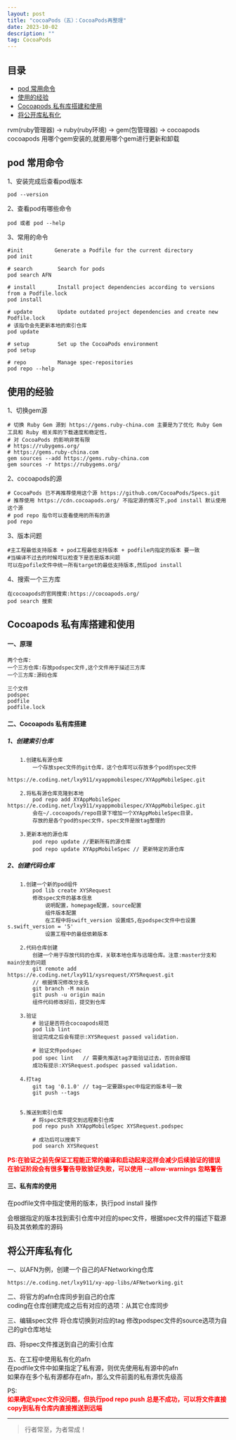 ```yaml
---
layout: post
title: "cocoaPods（五）：CocoaPods再整理"
date: 2023-10-02
description: ""
tag: CocoaPods
--- 
```





## 目录
* [pod 常用命令](#content1)
* [使用的经验](#content2)
* [Cocoapods 私有库搭建和使用](#content3)
* [将公开库私有化](#content4)




rvm(ruby管理器) -> ruby(ruby环境) -> gem(包管理器) -> cocoapods <br>
cocoapods 用哪个gem安装的,就要用哪个gem进行更新和卸载


<!-- ************************************************ -->
## <a id="content1"></a> pod 常用命令

1、安装完成后查看pod版本
```
pod --version
```

2、查看pod有哪些命令
```
pod 或者 pod --help
```

3、常用的命令
```
#init          Generate a Podfile for the current directory
pod init

# search        Search for pods
pod search AFN

# install       Install project dependencies according to versions from a Podfile.lock
pod install 

# update        Update outdated project dependencies and create new Podfile.lock
# 该指令会先更新本地的索引仓库
pod update

# setup         Set up the CocoaPods environment
pod setup

# repo          Manage spec-repositories
pod repo --help
```


<!-- ************************************************ -->
## <a id="content2"></a> 使用的经验


1、切换gem源
```
# 切换 Ruby Gem 源到 https://gems.ruby-china.com 主要是为了优化 Ruby Gem 工具和 Ruby 相关库的下载速度和稳定性，
# 对 CocoaPods 的影响非常有限
# https://rubygems.org/
# https://gems.ruby-china.com
gem sources --add https://gems.ruby-china.com
gem sources -r https://rubygems.org/
```

2、cocoapods的源
```
# CocoaPods 已不再推荐使用这个源 https://github.com/CocoaPods/Specs.git
# 推荐使用 https://cdn.cocoapods.org/ 不指定源的情况下,pod install 默认使用这个源
# pod repo 指令可以查看使用的所有的源
pod repo 
```


3、版本问题
```
#主工程最低支持版本 + pod工程最低支持版本 + podfile内指定的版本 要一致
#当编译不过去的时候可以检查下是否是版本问题
可以在pofile文件中统一所有target的最低支持版本,然后pod install
```


4、搜索一个三方库
```
在cocoapods的官网搜索:https://cocoapods.org/
pod search 搜索
```

<!-- ************************************************ -->
## <a id="content3"></a> Cocoapods 私有库搭建和使用



#### 一、原理
```
两个仓库:
一个三方仓库:存放podspec文件,这个文件用于描述三方库
一个三方库:源码仓库

三个文件
podspec
podfile
podfile.lock
```


#### 二、Cocoapods 私有库搭建
##### 1、创建索引仓库
```
    1.创建私有源仓库
        一个存放spec文件的git仓库，这个仓库可以存放多个pod的spec文件
        https://e.coding.net/lxy911/xyappmobilespec/XYAppMobileSpec.git

    2.将私有源仓库克隆到本地
        pod repo add XYAppMobileSpec https://e.coding.net/lxy911/xyappmobilespec/XYAppMobileSpec.git
        会在~/.cocoapods/repo目录下增加一个XYAppMobileSpec目录，
        存放的是各个pod的spec文件，spec文件是按tag整理的
        
    3.更新本地的源仓库
        pod repo update //更新所有的源仓库
        pod repo update XYAppMobileSpec // 更新特定的源仓库
```

##### 2、创建代码仓库
```
    1.创建一个新的pod组件
        pod lib create XYSRequest
        修改spec文件的基本信息
            说明配置，homepage配置，source配置
            组件版本配置
            在工程中将swift_version 设置成5,在podspec文件中也设置s.swift_version = '5'
            设置工程中的最低依赖版本

    2.代码仓库创建
        创建一个用于存放代码的仓库，关联本地仓库与远端仓库。注意:master分支和main分支的问题
        git remote add https://e.coding.net/lxy911/xysrequest/XYSRequest.git
        // 根据情况修改分支名
        git branch -M main
        git push -u origin main
        组件代码修改好后，提交到仓库

    3.验证
        # 验证是否符合cocoapods规范
        pod lib lint
        验证完成之后会有提示:XYSRequest passed validation.

        # 验证文件podspec
        pod spec lint   // 需要先推送tag才能验证过去，否则会报错
        成功有提示:XYSRequest.podspec passed validation.

    4.打tag
        git tag '0.1.0' // tag一定要跟spec中指定的版本号一致
        git push --tags


    5.推送到索引仓库
        # 将spec文件提交到远程索引仓库
        pod repo push XYAppMobileSpec XYSRequest.podspec

        # 成功后可以搜索下
        pod search XYSRequest
```

<span style="color:red;font-weight:bold">PS:在验证之前先保证工程能正常的编译和启动起来这样会减少后续验证的错误<br>在验证阶段会有很多警告导致验证失败，可以使用 --allow-warnings 忽略警告<br></span>

#### 三、私有库的使用
在podfile文件中指定使用的版本，执行pod install 操作

会根据指定的版本找到索引仓库中对应的spec文件，根据spec文件的描述下载源码及其依赖库的源码




<!-- ************************************************ -->
## <a id="content4"></a> 将公开库私有化

一、以AFN为例，创建一个自己的AFNetworking仓库
```
https://e.coding.net/lxy911/xy-app-libs/AFNetworking.git
```

二、将官方的afn仓库同步到自己的仓库<br>
coding在仓库创建完成之后有对应的选项：从其它仓库同步


三、编辑spec文件
将仓库切换到对应的tag
修改podspec文件的source选项为自己的git仓库地址

四、将spec文件推送到自己的索引仓库

五、在工程中使用私有化的afn<br>
在podfile文件中如果指定了私有源，则优先使用私有源中的afn<br>
如果存在多个私有源都存在afn，那么文件前面的私有源优先级高<br>

PS:<br>
<span style="color:red;font-weight:bold;">如果确定spec文件没问题，但执行pod repo push 总是不成功，可以将文件直接copy到私有仓库内直接推送到远端</span>

----------
>  行者常至，为者常成！



